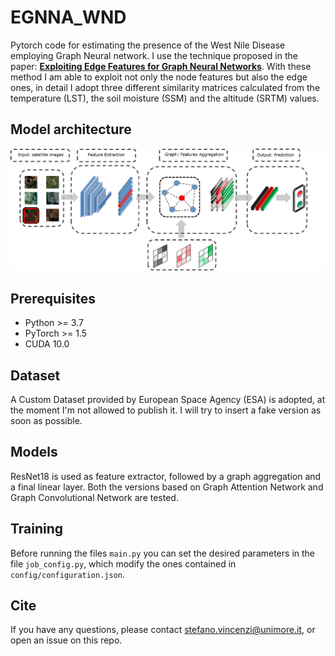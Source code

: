 # EGNNA_WND
Pytorch code for estimating the presence of the West Nile Disease employing Graph Neural network. I use the technique proposed in the paper:
**<a href="https://openaccess.thecvf.com/content_CVPR_2019/papers/Gong_Exploiting_Edge_Features_for_Graph_Neural_Networks_CVPR_2019_paper.pdf">Exploiting Edge Features for Graph Neural Networks</a>**.
With these method I am able to exploit not only the node features but also the edge ones, in detail I adopt three different similarity matrices calculated from the temperature (LST), the soil moisture (SSM) and the altitude (SRTM) values.


## Model architecture
![Graph aggregation on embedding features](final_graph_model.png)

## Prerequisites
* Python >= 3.7
* PyTorch >= 1.5
* CUDA 10.0

## Dataset
A Custom Dataset provided by European Space Agency (ESA) is adopted, at the moment I'm not allowed to publish it. I will try to insert a fake version as soon as possible.

## Models
ResNet18 is used as feature extractor, followed by a graph aggregation and a final linear layer. Both the versions based on Graph Attention Network and Graph Convolutional Network are tested.

## Training 
Before running the files ``main.py`` you can set the desired parameters in the file ``job_config.py``, which modify the ones contained in ``config/configuration.json``.

## Cite
If you have any questions, please contact [stefano.vincenzi@unimore.it](mailto:stefano.vincenzi@unimore.it), or open an issue on this repo. 
